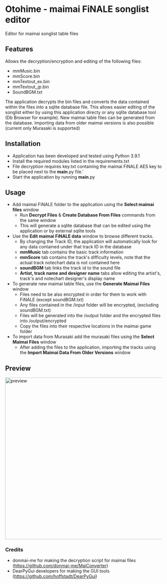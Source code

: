 # Otohime - maimai FiNALE songlist editor
Editor for maimai songlist table files

## Features ##
Allows the decryption/encryption and editing of the following files:
- mmMusic.bin
- mmScore.bin
- mmTextout_ex.bin
- mmTextout_jp.bin
- SoundBGM.txt

The application decrypts the bin files and converts the data contained within the files into a sqlite database file. This allows easier editing of the songlist either by using this application directy or any sqlite database tool (Db Browser for example).
New maimai table files can be generated from the database.
Importing data from older maimai versions is also possible (current only Murasaki is supported)

## Installation ##

- Application has been developed and tested using Python 3.9.1
- Install the required modules listed in the requirements.txt
- File decryption requires key.txt containing the maimai FiNALE AES key to be placed next to the __main__.py file.'
- Start the application by running __main__.py

## Usage ##

- Add maimai FiNALE folder to the application using the **Select maimai files** window
    -  Run **Decrypt Files** & **Create Database From Files** commands from the same window
    -  This will generate a sqlite database that can be edited using the application or by external sqlite tools
-  Use the **Edit maimai FiNALE data** window to browse different tracks. 
    -  By changing the Track ID, the application will automatically look for any data contained under that track ID in the database
    -  **mmMusic** tab contains the basic track information
    -  **mmScore** tab contains the track's difficulty levels, note that the actual track notechart data is not contained here
    -  **soundBGM** tab links the track id to the sound file
    -  **Artist, track name and designer name** tabs allow editing the artist's, track's and notechart designer's display name
-  To generate new maimai table files, use the **Generate Maimai Files** window
    -  Files need to be also encrypted in order for them to work with FiNALE (except soundBGM.txt)
    -  Any files contained in the /input folder will be encrypted, (excluding soundBGM.txt)
    -  Files will be generated into the /output folder and the encrypted files into /output/encrypted
    -  Copy the files into their respective locations in the maimai game folder
-  To import data from Murasaki add the murasaki files using the **Select Maimai Files** window
    -  After adding the files to the application, importing the tracks using the **Import Maimai Data From Older Versions** window

## Preview ##

<img src="https://www.dropbox.com/s/hg5vd9senzlq95h/Otohime.png?raw=1" alt="preview" width="1080" height="520"/>

### Credits ###

- donmai-me for making the decryption script for maimai files (https://github.com/donmai-me/MaiConverter)
- DearPyGui developers for making the GUI tools (https://github.com/hoffstadt/DearPyGui)
